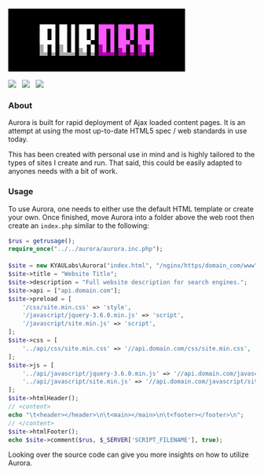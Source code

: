 ![ANSI Logo](https://raw.githubusercontent.com/kyaulabs/aurora/master/aurora.ans.png "ANSI Logo")

[![](https://img.shields.io/badge/coded_in-vim-green.svg?logo=vim&logoColor=brightgreen&colorB=brightgreen&longCache=true&style=flat)](https://vim.org) &nbsp; [![](https://img.shields.io/badge/license-AGPL_v3-blue.svg?style=flat)](https://raw.githubusercontent.com/kyaulabs/aurora/master/LICENSE) &nbsp; [![](https://img.shields.io/badge/php-8.0+-C85000.svg?style=flat)](https://www.php.net/)

### About

Aurora is built for rapid deployment of Ajax loaded content pages. It is an
attempt at using the most up-to-date HTML5 spec / web standards in use today.

This has been created with personal use in mind and is highly tailored to the
types of sites I create and run. That said, this could be easily adapted to
anyones needs with a bit of work.

### Usage

To use Aurora, one needs to either use the default HTML template or create
your own. Once finished, move Aurora into a folder above the web root then
create an `index.php` similar to the following:

```php
$rus = getrusage();
require_once("../../aurora/aurora.inc.php");

$site = new KYAULabs\Aurora("index.html", "/nginx/https/domain_com/www", "www.domain.com", true, true);
$site->title = "Website Title";
$site->description = "Full website description for search engines.";
$site->api = ["api.domain.com"];
$site->preload = [
    '/css/site.min.css' => 'style',
    '/javascript/jquery-3.6.0.min.js' => 'script',
    '/javascript/site.min.js' => 'script',
];
$site->css = [
    '../api/css/site.min.css' => '//api.domain.com/css/site.min.css',
];
$site->js = [
    '../api/javascript/jquery-3.6.0.min.js' => '//api.domain.com/javascript/jquery-3.6.0.min.js',
    '../api/javascript/site.min.js' => '//api.domain.com/javascript/site.min.js',
];
$site->htmlHeader();
// <content>
echo "\t<header></header>\n\t<main></main>\n\t<footer></footer>\n";
// </content>
$site->htmlFooter();
echo $site->comment($rus, $_SERVER['SCRIPT_FILENAME'], true);
```

Looking over the source code can give you more insights on how to utilize Aurora.
